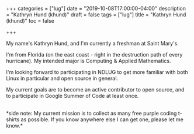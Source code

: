 +++
categories = ["lug"]
date = "2019-10-08T17:00:00-04:00"
description = "Kathryn Hund (khund)"
draft = false
tags = ["lug"]
title = "Kathryn Hund (khund)"
toc = false

+++


My name's Kathryn Hund, and I'm currently a freshman at Saint Mary's.

I'm from Florida (on the east coast - right in the destruction path of every hurricane). My intended major is Computing & Applied Mathematics.

I'm looking forward to participating in NDLUG to get more familiar with both Linux in particular and open source in general.

My current goals are to become an active contributor to open source, and to participate in Google Summer of Code at least once.

<br>
*side note: My current mission is to collect as many free purple coding t-shirts as possible. If you know anywhere else I can get one, please let me know.*
